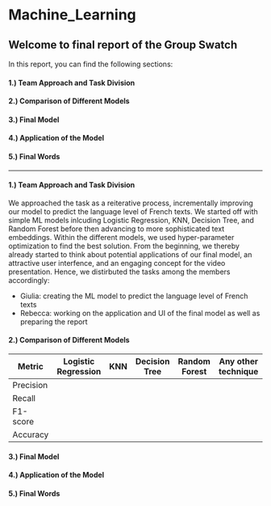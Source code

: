 # Machine_Learning


## Welcome to final report of the Group Swatch 

In this report, you can find the following sections:
#### 1.) Team Approach and Task Division
#### 2.) Comparison of Different Models
#### 3.) Final Model
#### 4.) Application of the Model
#### 5.) Final Words

---

#### 1.) Team Approach and Task Division

We approached the task as a reiterative process, incrementally improving our model to predict the language level of French texts. We started off with simple ML models inlcuding Logistic Regression, KNN, Decision Tree, and Random Forest before then advancing to more sophisticated text embeddings. Within the different models, we used hyper-parameter optimization to find the best solution. 
From the beginning, we thereby already started to think about potential applications of our final model, an attractive user interfence, and an engaging concept for the video presentation. 
Hence, we distirbuted the tasks among the members accordingly:
- Giulia: creating the ML model to predict the language level of French texts
- Rebecca: working on the application and UI of the final model as well as preparing the report



#### 2.) Comparison of Different Models


| Metric    | Logistic Regression | KNN | Decision Tree | Random Forest | Any other technique |
|-----------|---------------------|-----|---------------|---------------|---------------------|
| Precision |                     |     |               |               |                     |
| Recall    |                     |     |               |               |                     |
| F1-score  |                     |     |               |               |                     |
| Accuracy  |                     |     |               |               |                     |

#### 3.) Final Model

#### 4.) Application of the Model

#### 5.) Final Words
